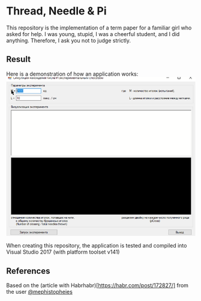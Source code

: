 # Thread, Needle & Pi

This repository is the implementation of a term paper for a familiar girl who asked for help. I was young, stupid, I was a cheerful student, and I did anything. Therefore, I ask you not to judge strictly.

## Result

Here is a demonstration of how an application works:
![Demo gif](media/demo.gif)

When creating this repository, the application is tested and compiled into Visual Studio 2017 (with platform toolset v141)

## References

Based on the (article with Habrhabr)[https://habr.com/post/172827/] from the user [@mephistopheies](https://habr.com/users/mephistopheies/)
